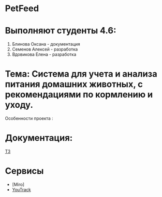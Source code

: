 # PetFeed
# Выполняют студенты 4.6:
1. Блинова Оксана - документация
2. Семенов Алексей - разработка
3. Вдовикова Елена - разработка
# Тема: Система для учета и анализа питания домашних животных, с рекомендациями по кормлению и уходу.
Особенности проекта :


# Документация:
[ТЗ](file:///C:/Users/79005/Downloads/Tekhnicheskoe_zadanie_1.pdf)


# Сервисы
- [Miro]
- [YouTrack](https://vdovikova.youtrack.cloud/agiles/159-2/current)
